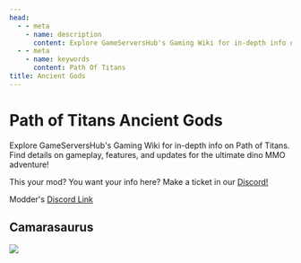 ```yaml
---
head:
  - - meta
    - name: description
      content: Explore GameServersHub's Gaming Wiki for in-depth info on Path of Titans. Find details on gameplay, features, and updates for the ultimate dino MMO adventure! 
  - - meta
    - name: keywords
      content: Path Of Titans
title: Ancient Gods
---
```


# Path of Titans Ancient Gods


Explore GameServersHub's Gaming Wiki for in-depth info on Path of Titans. Find details on gameplay, features, and updates for the ultimate dino MMO adventure! 

This your mod? You want your info here? Make a ticket in our [Discord!](https://discord.gg/gsh) 

Modder's [Discord Link](#)

## Camarasaurus
<a href='./Path-of-Titans-Camarasaurus' target='_blank'> <img src='https://web-cdn.alderongames.com/files/945/conversions/AGCCamara_Cover2-icon.jpg' /> </a>